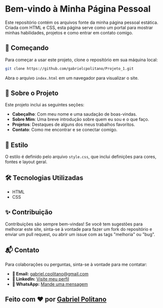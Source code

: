 
# Bem-vindo à Minha Página Pessoal

Este repositório contém os arquivos fonte da minha página pessoal estática. Criada com HTML e CSS, esta página serve como um portal para mostrar minhas habilidades, projetos e como entrar em contato comigo.

## 🚀 Começando

Para começar a usar este projeto, clone o repositório em sua máquina local:

```bash
git clone https://github.com/gabrielcpolitano/Projeto_1.git
```

Abra o arquivo `index.html` em um navegador para visualizar o site.

## 📄 Sobre o Projeto

Este projeto inclui as seguintes seções:

- **Cabeçalho**: Com meu nome e uma saudação de boas-vindas.
- **Sobre Mim**: Uma breve introdução sobre quem eu sou e o que faço.
- **Projetos**: Destaques de alguns dos meus trabalhos favoritos.
- **Contato**: Como me encontrar e se conectar comigo.

## 🎨 Estilo

O estilo é definido pelo arquivo `style.css`, que inclui definições para cores, fontes e layout geral.

## 🛠️ Tecnologias Utilizadas

- HTML
- CSS

## ✨ Contribuição

Contribuições são sempre bem-vindas! Se você tem sugestões para melhorar este site, sinta-se à vontade para fazer um fork do repositório e enviar um pull request, ou abrir um issue com as tags "melhoria" ou "bug".

## 📬 Contato

Para colaborações ou perguntas, sinta-se à vontade para me contatar:

- **📧 Email:** [gabriel.cpolitano@gmail.com](mailto:gabriel.cpolitano@gmail.com)
- **💼 LinkedIn:** [Visite meu perfil](https://www.linkedin.com/in/gabriel-correia-politano-a30335302/)
- **📱 WhatsApp:** [Mande uma mensagem](https://wa.me/17996490503)


## Feito com ❤️ por [Gabriel Politano](https://github.com/gabrielcpolitano)
